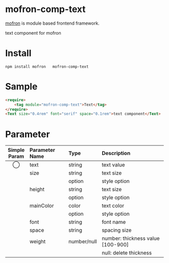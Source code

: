 #   mofron-comp-text
[mofron](https://mofron.github.io/mofron/) is module based frontend framework.

 text component for mofron


# Install
```
npm install mofron   mofron-comp-text
```

# Sample
```html
<require>
    <tag module="mofron-comp-text">Text</tag>
</require>
<Text size="0.4rem" font="serif" space="0.1rem">text component</Text>
```
# Parameter

|Simple<br>Param | Parameter Name | Type | Description |
|:--------------:|:---------------|:-----|:------------|
| ◯  | text | string | text value |
| | size | string | text size |
| | | option | style option |
| | height | string | text size |
| | | option | style option |
| | mainColor | color | text color |
| | | option | style option |
| | font | string | font name |
| | space | string | spacing size |
| | weight | number/null | number: thickness value [100-900] |
| | | | null: delete thickness |


